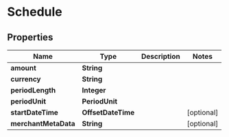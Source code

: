 

# Schedule


## Properties

| Name | Type | Description | Notes |
|------------ | ------------- | ------------- | -------------|
|**amount** | **String** |  |  |
|**currency** | **String** |  |  |
|**periodLength** | **Integer** |  |  |
|**periodUnit** | **PeriodUnit** |  |  |
|**startDateTime** | **OffsetDateTime** |  |  [optional] |
|**merchantMetaData** | **String** |  |  [optional] |



